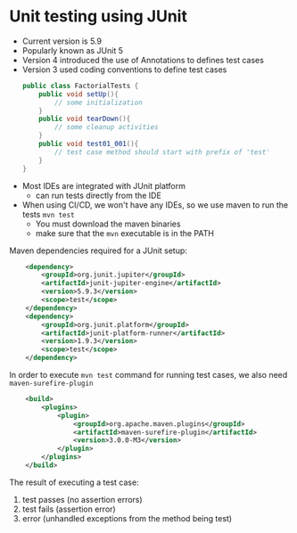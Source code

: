# Unit testing using JUnit

- Current version is 5.9
- Popularly known as JUnit 5
- Version 4 introduced the use of Annotations to defines test cases
- Version 3 used coding conventions to define test cases
  ```java
  public class FactorialTests {
      public void setUp(){
          // some initialization
      }
      public void tearDown(){
          // some cleanup activities
      }
      public void test01_001(){
          // test case method should start with prefix of 'test'
      }
  }
  ```
- Most IDEs are integrated with JUnit platform
  - can run tests directly from the IDE
- When using CI/CD, we won't have any IDEs, so we use maven to run the tests
  `mvn test`
  - You must download the maven binaries
  - make sure that the `mvn` executable is in the PATH

Maven dependencies required for a JUnit setup:

```xml
    <dependency>
        <groupId>org.junit.jupiter</groupId>
        <artifactId>junit-jupiter-engine</artifactId>
        <version>5.9.3</version>
        <scope>test</scope>
    </dependency>
    <dependency>
        <groupId>org.junit.platform</groupId>
        <artifactId>junit-platform-runner</artifactId>
        <version>1.9.3</version>
        <scope>test</scope>
    </dependency>
```

In order to execute `mvn test` command for running test cases, we also need `maven-surefire-plugin`

```xml
    <build>
        <plugins>
            <plugin>
                <groupId>org.apache.maven.plugins</groupId>
                <artifactId>maven-surefire-plugin</artifactId>
                <version>3.0.0-M3</version>
            </plugin>
        </plugins>
    </build>
```


The result of executing a test case:

1. test passes (no assertion errors)
1. test fails (assertion error)
1. error (unhandled exceptions from the method being test)

